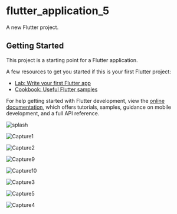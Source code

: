 # flutter_application_5

A new Flutter project.

## Getting Started

This project is a starting point for a Flutter application.

A few resources to get you started if this is your first Flutter project:

- [Lab: Write your first Flutter app](https://docs.flutter.dev/get-started/codelab)
- [Cookbook: Useful Flutter samples](https://docs.flutter.dev/cookbook)

For help getting started with Flutter development, view the
[online documentation](https://docs.flutter.dev/), which offers tutorials,
samples, guidance on mobile development, and a full API reference.


![splash](https://user-images.githubusercontent.com/103077613/221817929-cb66f65d-8f30-4884-b30e-8f8385c1b367.PNG)

![Capture1](https://user-images.githubusercontent.com/103077613/221820357-75f65656-5f2f-434d-810b-c526c2de0ac7.PNG)

![Capture2](https://user-images.githubusercontent.com/103077613/221823293-7294421d-62c3-4109-a4d2-7b00b0dda6cf.PNG)

![Capture9](https://user-images.githubusercontent.com/103077613/221823454-f831bee1-98aa-4726-bd68-c11d5b69874c.PNG)

![Capture10](https://user-images.githubusercontent.com/103077613/221824032-0639212e-ba0c-4f8b-8e2f-9487a27fdfe3.PNG)

![Capture3](https://user-images.githubusercontent.com/103077613/221824203-e91f39f2-b290-4a2d-b9e6-6383e320517b.PNG)

![Capture5](https://user-images.githubusercontent.com/103077613/221824667-8887935d-0bb7-48ec-a075-179b22a19973.PNG)


![Capture4](https://user-images.githubusercontent.com/103077613/221824483-46ed6ba2-3d57-4b2d-a04f-60b5937946e6.PNG)






